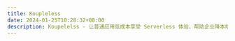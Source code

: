 ```yaml
---
title: Koupleless
date: 2024-01-25T10:28:32+08:00
description: Koupelelss - 让普通应用低成本享受 Serverless 体验，帮助企业降本增效！
---
```


<script>
    if (window.location.pathname == "/")
        window.location="/home/";
</script>
